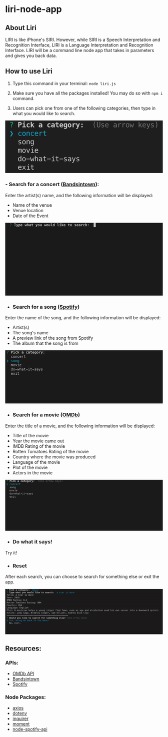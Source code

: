# liri-node-app

## About Liri

LIRI is like iPhone's SIRI. However, while SIRI is a Speech Interpretation and Recognition Interface, LIRI is a Language Interpretation and Recognition Interface. LIRI will be a command line node app that takes in parameters and gives you back data.

## How to use Liri

1. Type this command in your terminal:
   `node liri.js`

2. Make sure you have all the packages installed! You may do so with `npm i` command.

3. Users can pick one from one of the following categories, then type in what you would like to search.

![Image of command options](/assets/images/command-options.png)

### - Search for a concert ([Bandsintown](https://manager.bandsintown.com/support/bandsintown-api)):

Enter the artist(s) name, and the following information will be displayed:

- Name of the venue
- Venue location
- Date of the Event

![Gif of concert search](/assets/images/concert.gif)

- ### Search for a song ([Spotify](https://developer.spotify.com/documentation/web-api/))

Enter the name of the song, and the following information will be displayed:

- Artist(s)
- The song's name
- A preview link of the song from Spotify
- The album that the song is from

![Gif of song search](/assets/images/song.gif)

- ### Search for a movie ([OMDb](http://www.omdbapi.com/))

Enter the title of a movie, and the following information will be displayed:

- Title of the movie
- Year the movie came out
- IMDB Rating of the movie
- Rotten Tomatoes Rating of the movie
- Country where the movie was produced
- Language of the movie
- Plot of the movie
- Actors in the movie

![Gif of movie search](assets/images/movie.gif)

- ### Do what it says!
Try it!

- ### Reset

After each search, you can choose to search for something else or exit the app.

![Gif of reset](assets/images/reset.gif)

## Resources:

### APIs:

- [OMDb API](http://www.omdbapi.com/)
- [Bandsintown](https://manager.bandsintown.com/support/bandsintown-api)
- [Spotify](https://developer.spotify.com/documentation/web-api/)

### Node Packages:

- [axios](https://www.npmjs.com/package/axios)
- [dotenv](https://www.npmjs.com/package/dotenv)
- [inquirer](https://www.npmjs.com/package/inquirer)
- [moment](https://www.npmjs.com/package/moment)
- [node-spotify-api](https://www.npmjs.com/package/node-spotify-api)
